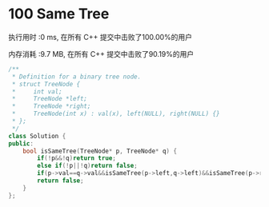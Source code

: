 # 100 Same Tree

执行用时 :0 ms, 在所有 C++ 提交中击败了100.00%的用户

内存消耗 :9.7 MB, 在所有 C++ 提交中击败了90.19%的用户

```c++
/**
 * Definition for a binary tree node.
 * struct TreeNode {
 *     int val;
 *     TreeNode *left;
 *     TreeNode *right;
 *     TreeNode(int x) : val(x), left(NULL), right(NULL) {}
 * };
 */
class Solution {
public:
    bool isSameTree(TreeNode* p, TreeNode* q) {
        if(!p&&!q)return true;
        else if(!p||!q)return false;
        if(p->val==q->val&&isSameTree(p->left,q->left)&&isSameTree(p->right,q->right))return true;
        return false;
    }
};
```

